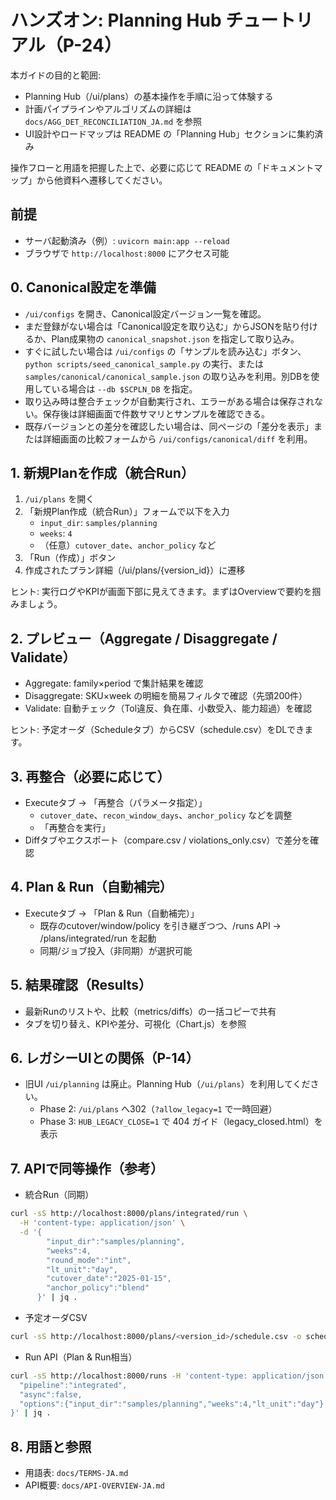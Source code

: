 # ハンズオン: Planning Hub チュートリアル（P-24）

本ガイドの目的と範囲:

- Planning Hub（/ui/plans）の基本操作を手順に沿って体験する
- 計画パイプラインやアルゴリズムの詳細は `docs/AGG_DET_RECONCILIATION_JA.md` を参照
- UI設計やロードマップは README の「Planning Hub」セクションに集約済み

操作フローと用語を把握した上で、必要に応じて README の「ドキュメントマップ」から他資料へ遷移してください。

## 前提
- サーバ起動済み（例）: `uvicorn main:app --reload`
- ブラウザで `http://localhost:8000` にアクセス可能

## 0. Canonical設定を準備
- `/ui/configs` を開き、Canonical設定バージョン一覧を確認。
- まだ登録がない場合は「Canonical設定を取り込む」からJSONを貼り付けるか、Plan成果物の `canonical_snapshot.json` を指定して取り込み。
- すぐに試したい場合は `/ui/configs` の「サンプルを読み込む」ボタン、`python scripts/seed_canonical_sample.py` の実行、または `samples/canonical/canonical_sample.json` の取り込みを利用。別DBを使用している場合は `--db $SCPLN_DB` を指定。
- 取り込み時は整合チェックが自動実行され、エラーがある場合は保存されない。保存後は詳細画面で件数サマリとサンプルを確認できる。
- 既存バージョンとの差分を確認したい場合は、同ページの「差分を表示」または詳細画面の比較フォームから `/ui/configs/canonical/diff` を利用。

## 1. 新規Planを作成（統合Run）
1) `/ui/plans` を開く
2) 「新規Plan作成（統合Run）」フォームで以下を入力
   - `input_dir`: `samples/planning`
   - `weeks`: `4`
   - （任意）`cutover_date`、`anchor_policy` など
3) 「Run（作成）」ボタン
4) 作成されたプラン詳細（/ui/plans/{version_id}）に遷移

ヒント: 実行ログやKPIが画面下部に見えてきます。まずはOverviewで要約を掴みましょう。

## 2. プレビュー（Aggregate / Disaggregate / Validate）
- Aggregate: family×period で集計結果を確認
- Disaggregate: SKU×week の明細を簡易フィルタで確認（先頭200件）
- Validate: 自動チェック（Tol違反、負在庫、小数受入、能力超過）を確認

ヒント: 予定オーダ（Scheduleタブ）からCSV（schedule.csv）をDLできます。

## 3. 再整合（必要に応じて）
- Executeタブ → 「再整合（パラメータ指定）」
  - `cutover_date`、`recon_window_days`、`anchor_policy` などを調整
  - 「再整合を実行」
- Diffタブやエクスポート（compare.csv / violations_only.csv）で差分を確認

## 4. Plan & Run（自動補完）
- Executeタブ → 「Plan & Run（自動補完）」
  - 既存のcutover/window/policy を引き継ぎつつ、/runs API → /plans/integrated/run を起動
  - 同期/ジョブ投入（非同期）が選択可能

## 5. 結果確認（Results）
- 最新Runのリストや、比較（metrics/diffs）の一括コピーで共有
- タブを切り替え、KPIや差分、可視化（Chart.js）を参照

## 6. レガシーUIとの関係（P-14）
- 旧UI `/ui/planning` は廃止。Planning Hub（`/ui/plans`）を利用してください。
  - Phase 2: `/ui/plans` へ302（`?allow_legacy=1` で一時回避）
  - Phase 3: `HUB_LEGACY_CLOSE=1` で 404 ガイド（legacy_closed.html）を表示

## 7. APIで同等操作（参考）
- 統合Run（同期）
```bash
curl -sS http://localhost:8000/plans/integrated/run \
  -H 'content-type: application/json' \
  -d '{
        "input_dir":"samples/planning",
        "weeks":4,
        "round_mode":"int",
        "lt_unit":"day",
        "cutover_date":"2025-01-15",
        "anchor_policy":"blend"
      }' | jq .
```
- 予定オーダCSV
```bash
curl -sS http://localhost:8000/plans/<version_id>/schedule.csv -o schedule.csv
```
- Run API（Plan & Run相当）
```bash
curl -sS http://localhost:8000/runs -H 'content-type: application/json' -d '{
  "pipeline":"integrated",
  "async":false,
  "options":{"input_dir":"samples/planning","weeks":4,"lt_unit":"day"}
}' | jq .
```

## 8. 用語と参照
- 用語表: `docs/TERMS-JA.md`
- API概要: `docs/API-OVERVIEW-JA.md`
